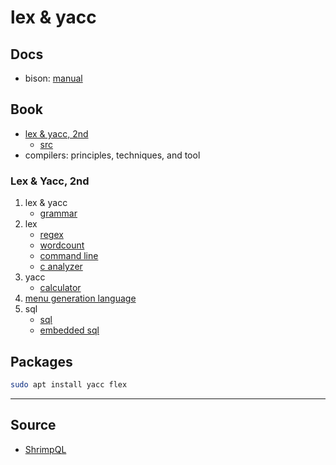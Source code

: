# lex & yacc

## Docs

- bison: [manual](https://www.gnu.org/software/bison/manual/bison.html)

## Book

- [lex & yacc, 2nd](book/README.md)
  - [src](book/src)
- compilers: principles, techniques, and tool

### Lex & Yacc, 2nd

1. lex & yacc
   - [grammar](book/src/grammar/README.md)
2. lex
   - [regex](book/src/regex/README.md)
   - [wordcount](book/src/wordcount/README.md)
   - [command line](book/src/command_line/README.md)
   - [c analyzer](book/src/c_analyzer/README.md)
3. yacc
   - [calculator](book/src/calculator/README.md)
4. [menu generation language](book/src/menu_generation_language/README.md)
5. sql
   - [sql](book/src/sql/README.md)
   - [embedded sql](book/src/embedded_sql/README.md)

## Packages

```bash
sudo apt install yacc flex
```

---

## Source

- [ShrimpQL](src/shrimpql/README.md)

